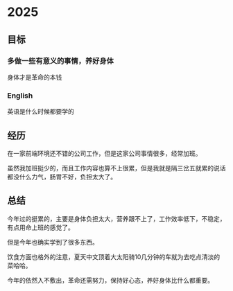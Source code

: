 # 2025

## 目标

### 多做一些有意义的事情，养好身体

身体才是革命的本钱

### English

英语是什么时候都要学的

## 经历

在一家前端环境还不错的公司工作，但是这家公司事情很多，经常加班。

虽然我加班挺少的，而且工作内容也算不上很累，但是我就是隔三岔五就累的说话都没什么力气，肠胃不好，负担太大了。

## 总结

今年过的挺累的，主要是身体负担太大，营养跟不上了，工作效率低下，不稳定，有点用命上班的感觉了。

但是今年也确实学到了很多东西。

饮食方面也格外的注意，夏天中文顶着大太阳骑10几分钟的车就为去吃点清淡的菜哈哈。

今年的依然入不敷出，革命还需努力，保持好心态，养好身体比什么都重要。
